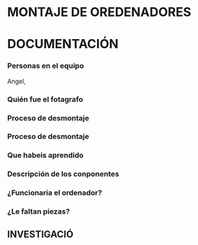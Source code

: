 # MONTAJE DE OREDENADORES

# DOCUMENTACIÓN

### Personas en el equipo
Angel,
### Quién fue el fotagrafo

### Proceso de desmontaje

### Proceso de desmontaje

### Que habeis aprendido

### Descripción de los conponentes

### ¿Funcionaria el ordenador?

### ¿Le faltan piezas?

## INVESTIGACIÓ

